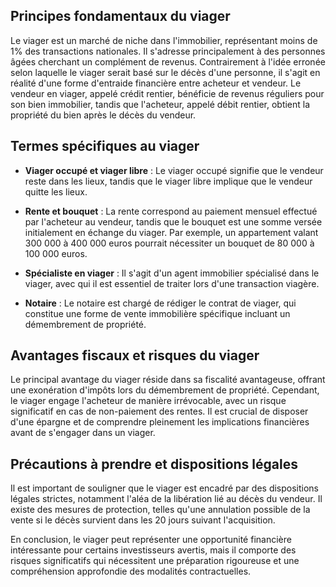 ## Principes fondamentaux du viager

Le viager est un marché de niche dans l'immobilier, représentant moins de 1% des transactions nationales. Il s'adresse principalement à des personnes âgées cherchant un complément de revenus. Contrairement à l'idée erronée selon laquelle le viager serait basé sur le décès d'une personne, il s'agit en réalité d'une forme d'entraide financière entre acheteur et vendeur. Le vendeur en viager, appelé crédit rentier, bénéficie de revenus réguliers pour son bien immobilier, tandis que l'acheteur, appelé débit rentier, obtient la propriété du bien après le décès du vendeur.

## Termes spécifiques au viager

- **Viager occupé et viager libre** : Le viager occupé signifie que le vendeur reste dans les lieux, tandis que le viager libre implique que le vendeur quitte les lieux.
  
- **Rente et bouquet** : La rente correspond au paiement mensuel effectué par l'acheteur au vendeur, tandis que le bouquet est une somme versée initialement en échange du viager. Par exemple, un appartement valant 300 000 à 400 000 euros pourrait nécessiter un bouquet de 80 000 à 100 000 euros.

- **Spécialiste en viager** : Il s'agit d'un agent immobilier spécialisé dans le viager, avec qui il est essentiel de traiter lors d'une transaction viagère.

- **Notaire** : Le notaire est chargé de rédiger le contrat de viager, qui constitue une forme de vente immobilière spécifique incluant un démembrement de propriété.

## Avantages fiscaux et risques du viager

Le principal avantage du viager réside dans sa fiscalité avantageuse, offrant une exonération d'impôts lors du démembrement de propriété. Cependant, le viager engage l'acheteur de manière irrévocable, avec un risque significatif en cas de non-paiement des rentes. Il est crucial de disposer d'une épargne et de comprendre pleinement les implications financières avant de s'engager dans un viager.

## Précautions à prendre et dispositions légales

Il est important de souligner que le viager est encadré par des dispositions légales strictes, notamment l'aléa de la libération lié au décès du vendeur. Il existe des mesures de protection, telles qu'une annulation possible de la vente si le décès survient dans les 20 jours suivant l'acquisition.

En conclusion, le viager peut représenter une opportunité financière intéressante pour certains investisseurs avertis, mais il comporte des risques significatifs qui nécessitent une préparation rigoureuse et une compréhension approfondie des modalités contractuelles.